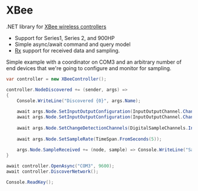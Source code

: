 XBee
====

.NET library for [XBee wireless controllers](http://www.digi.com/xbee/)

 * Support for Series1, Series 2, and 900HP
 * Simple async/await command and query model
 * [Rx](https://rx.codeplex.com/)  support for received data and sampling.


Simple example with a coordinator on COM3 and an arbitrary number of end devices that we're going to configure and monitor for sampling.
```C#
var controller = new XBeeController();

controller.NodeDiscovered += (sender, args) => 
{
    Console.WriteLine("Discovered {0}", args.Name);
    
    await args.Node.SetInputOutputConfiguration(InputOutputChannel.Channel2, InputOutputConfiguration.DigitalIn);
    await args.Node.SetInputOutputConfiguration(InputOutputChannel.Channel3, InputOutputConfiguration.AnalogIn);
    
    await args.Node.SetChangeDetectionChannels(DigitalSampleChannels.Input2);
    
    await args.Node.SetSampleRate(TimeSpan.FromSeconds(5));
    
    args.Node.SampleReceived += (node, sample) => Console.WriteLine("Sample recieved: {0}", sample);
}

await controller.OpenAsync("COM3", 9600);
await controller.DiscoverNetwork();

Console.ReadKey();

```
